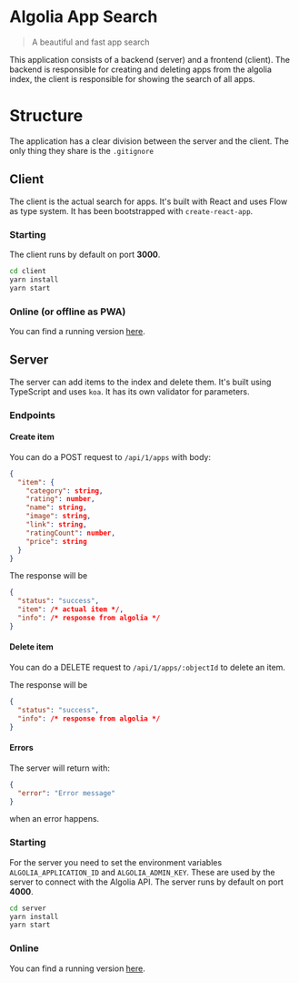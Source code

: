 # Algolia App Search
> A beautiful and fast app search

This application consists of a backend (server) and a frontend (client). The backend is responsible for creating and deleting apps from the algolia index, the client is responsible for showing the search of all apps.

# Structure
The application has a clear division between the server and the client. The only thing they share is the `.gitignore`

## Client
The client is the actual search for apps. It's built with React and uses Flow as type system. It has been bootstrapped with `create-react-app`.

### Starting
The client runs by default on port **3000**.

```bash
cd client
yarn install
yarn start
```

### Online (or offline as PWA)

You can find a running version [here](https://algolia-client-qirpapvkyf.now.sh).


## Server
The server can add items to the index and delete them. It's built using TypeScript and uses `koa`. It has its own validator for parameters.

### Endpoints

#### Create item
You can do a POST request to `/api/1/apps` with body:

```json
{
  "item": {
    "category": string,
    "rating": number,
    "name": string,
    "image": string,
    "link": string,
    "ratingCount": number,
    "price": string
  }
}
```

The response will be

```json
{
  "status": "success",
  "item": /* actual item */,
  "info": /* response from algolia */
}
```

#### Delete item
You can do a DELETE request to `/api/1/apps/:objectId` to delete an item.

The response will be

```json
{
  "status": "success",
  "info": /* response from algolia */
}
```

#### Errors

The server will return with:

```json
{
  "error": "Error message"
}
```

when an error happens.

### Starting

For the server you need to set the environment variables `ALGOLIA_APPLICATION_ID` and `ALGOLIA_ADMIN_KEY`. These are used by the server to connect with the Algolia API. The server runs by default on port **4000**.

```bash
cd server
yarn install
yarn start
```

### Online

You can find a running version [here](https://algolia-server.herokuapp.com/).